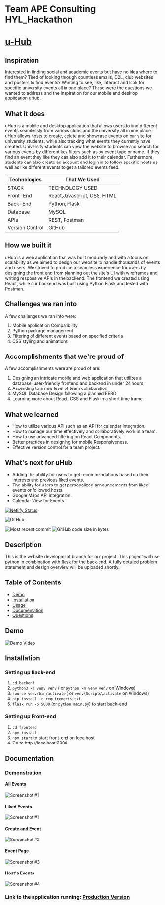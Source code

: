 # Team APE Consulting HYL_Hackathon

# [u-Hub](https://github.com/cmrnfaith/HYL_Hackathon)

## Inspiration

Interested in finding social and academic events but have no idea where to find them? Tired of looking through countless emails, D2L, club websites and posters to find events? Wanting to see, like, interact and look for specific university events all in one place? These were the questions we wanted to address and the inspiration for our mobile and desktop application uHub.

## What it does

uHub is a mobile and desktop application that allows users to find different events seamlessly from various clubs and the university all in one place. uHub allows hosts to create, delete and showcase events on our site for university students, while also tracking what events they currently have created. University students can view the website to browse and search for various events by different key filters such as by event type or name. If they find an event they like they can also add it to their calendar. Furthermore, students can also create an account and login in to follow specific hosts as well as like different events to get a tailored events feed.

| Technologies    | That We Used                |
| --------------- | --------------------------- |
| STACK           | TECHNOLOGY USED             |
| Front-End       | React,Javascript, CSS, HTML |
| Back-End        | Python, Flask               |
| Database        | MySQL                       |
| APIs            | REST, Postman               |
| Version Control | GitHub                      |

## How we built it

uHub is a web application that was built modularly and with a focus on scalability as we aimed to design our website to handle thousands of events and users. We strived to produce a seamless experience for users by designing the front end from planning out the site's UI with wireframes and writing responsive APIs in the backend. The frontend we created using React, while our backend was built using Python Flask and tested with Postman.

## Challenges we ran into

A few challenges we ran into were:

1. Mobile application Compatibility
2. Python package management
3. Filtering of different events based on specified criteria
4. CSS styling and animations

## Accomplishments that we're proud of

A few accomplishments were are proud of are:

1. Designing an intricate mobile and web application that utilizes a database, user-friendly frontend and backend in under 24 hours
2. Ascending to a new level of team collaboration
3. MySQL Database Design following a planned EERD
4. Learning more about React, CSS and Flask in a short time frame

## What we learned

- How to utilize various API such as an API for calendar integration.
- How to manage our time effectively and collaboratively work in a team.
- How to use advanced filtering on React Components.
- Better practices in designing for mobile Responsiveness.
- Effective version control for a team project.

## What's next for uHub

- Adding the ability for users to get recommendations based on their interests and previous liked events.
- The ability for users to get personalized announcements from liked events or followed hosts.
- Google Maps API integration.
- Calendar View for Events



[![Netlify Status](https://api.netlify.com/api/v1/badges/ba98fcc3-3cc3-4e47-ab14-6cb12a983385/deploy-status)](https://app.netlify.com/sites/u-hub/deploys)

![GitHub](https://img.shields.io/github/license/cmrnfaith/HYL_Hackathon?style=plastic)

![Most recent commit](https://img.shields.io/github/last-commit/cmrnfaith/HYL_Hackathon)
![GitHub code size in bytes](https://img.shields.io/github/languages/code-size/cmrnfaith/HYL_Hackathon)

## Description

This is the website development branch for our project. This project will use python in combination with flask for the back-end. A fully detailed problem statement and design overview will be uploaded shortly.

## Table of Contents

- [Demo](#Demo)
- [Installation](#Installation)
- [Usage](#Usage)
- [Documentation](#Documentation)
- [Questions](#Questions)

## Demo

![Demo Video](https://youtube.com/demo)

## Installation

### Setting up Back-end

1. `cd backend`
2. `python3 -m venv venv` ( or `python -m venv venv` on Windows)
3. `source venv/bin/activate` ( or `venv\Scripts\activate` on Windows)
4. `pip install -r requirements.txt`
5. `flask run -p 5000` (or `python main.py`) to start back-end

### Setting up Front-end

1. `cd frontend`
2. `npm install`
3. `npm start` to start front-end on localhost
4. Go to http://localhost:3000

## Documentation

### Demonstration

#### All Events

![Screenshot #1](docs/Example1.png?raw=true "Example 1")

#### Liked Events

![Screenshot #1](docs/Example2.png?raw=true "Example 1")

#### Create and Event

![Screenshot #2](docs/Example3.png?raw=true "Example 2")


#### Event Page

![Screenshot #3](docs/Example4.png?raw=true "Example 3")

#### Host's Events

![Screenshot #4](docs/Example5.png?raw=true "Example 4")

### Link to the application running: [Production Version](https://u-hub.netlify.app/)

